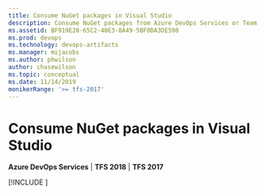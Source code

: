 ```yaml
---
title: Consume NuGet packages in Visual Studio
description: Consume NuGet packages from Azure DevOps Services or Team Foundation Server by adding a feed to Visual Studio
ms.assetid: BF919E28-65C2-40E3-8A49-5BF0DA3DE598
ms.prod: devops
ms.technology: devops-artifacts
ms.manager: mijacobs
ms.author: phwilson
author: chasewilson
ms.topic: conceptual
ms.date: 11/14/2019
monikerRange: '>= tfs-2017'
---
```


# Consume NuGet packages in Visual Studio

**Azure DevOps Services** | **TFS 2018** | **TFS 2017**

[!INCLUDE [](../includes/nuget/consume.md)]

